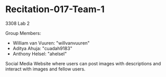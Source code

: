# Recitation-017-Team-1
3308 Lab 2

Group Members:
- William van Vuuren: "willvanvuuren"
- Aditya Ahuja: "cuadah9183"
- Anthony Helsel: "ahelsel"

Social Media Website where users can post images with descriptions and interact with images and fellow users.
